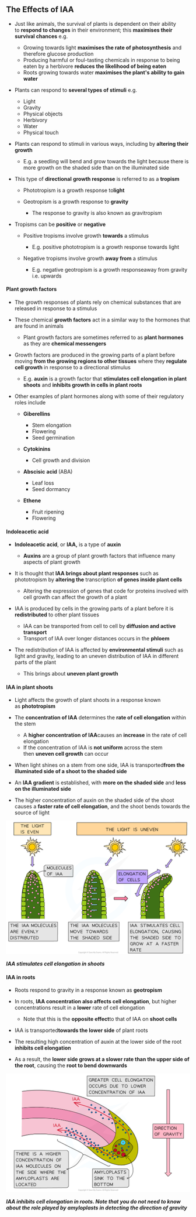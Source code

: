 ## The Effects of IAA

* Just like animals, the survival of plants is dependent on their ability to **respond to changes** in their environment; this **maximises their survival chances** e.g.

  + Growing towards light **maximises the rate of photosynthesis** and therefore glucose production
  + Producing harmful or foul-tasting chemicals in response to being eaten by a herbivore **reduces the likelihood of being eaten**
  + Roots growing towards water **maximises the plant's ability to gain water**
* Plants can respond to **several types of stimuli** e.g.

  + Light
  + Gravity
  + Physical objects
  + Herbivory
  + Water
  + Physical touch
* Plants can respond to stimuli in various ways, including by **altering their growth**

  + E.g. a seedling will bend and grow towards the light because there is more growth on the shaded side than on the illuminated side
* This type of **directional** **growth response** is referred to as a **tropism**

  + Phototropism is a growth response to**light**
  + Geotropism is a growth response to **gravity**

    - The response to gravity is also known as gravitropism
* Tropisms can be **positive** or **negative**

  + Positive tropisms involve growth **towards** a stimulus

    - E.g. positive phototropism is a growth response towards light
  + Negative tropisms involve growth **away from** a stimulus

    - E.g. negative geotropism is a growth responseaway from gravity i.e. upwards

#### Plant growth factors

* The growth responses of plants rely on chemical substances that are released in response to a stimulus
* These chemical **growth factors** act in a similar way to the hormones that are found in animals

  + Plant growth factors are sometimes referred to as **plant hormones** as they are **chemical messengers**
* Growth factors are produced in the growing parts of a plant before moving **from the growing regions to other tissues** where they **regulate cell growth** in response to a directional stimulus

  + E.g. **auxin** is a growth factor that **stimulates cell elongation in plant shoots** and **inhibits growth in cells in plant roots**
* Other examples of plant hormones along with some of their regulatory roles include

  + **Giberellins**

    - Stem elongation
    - Flowering
    - Seed germination
  + **Cytokinins**

    - Cell growth and division
  + **Abscisic** **acid** (ABA)

    - Leaf loss
    - Seed dormancy
  + **Ethene**

    - Fruit ripening
    - Flowering

#### Indoleacetic acid

* **Indoleacetic acid**, or **IAA,** is a type of **auxin**

  + **Auxins** are a group of plant growth factors that influence many aspects of plant growth
* It is thought that **IAA brings about plant responses** such as phototropism by **altering the** transcription **of genes inside plant cells**

  + Altering the expression of genes that code for proteins involved with cell growth can affect the growth of a plant
* IAA is produced by cells in the growing parts of a plant before it is **redistributed** to other plant tissues

  + IAA can be transported from cell to cell by **diffusion and active transport**
  + Transport of IAA over longer distances occurs in the **phloem**
* The redistribution of IAA is affected by **environmental stimuli** such as light and gravity, leading to an uneven distribution of IAA in different parts of the plant

  + This brings about **uneven plant growth**

#### IAA in plant shoots

* Light affects the growth of plant shoots in a response known as **phototropism**
* The **concentration of IAA** determines the **rate of cell elongation** within the stem

  + A **higher concentration of IAA**causes an **increase** in the rate of cell elongation
  + If the concentration of IAA is **not uniform** across the stem then **uneven cell growth** can occur
* When light shines on a stem from one side, IAA is transported**from the illuminated side of a shoot to the shaded side**
* An **IAA gradient** is established, with **more on the shaded side** and **less on the illuminated side**
* The higher concentration of auxin on the shaded side of the shoot causes a **faster rate of cell elongation**, and the shoot bends towards the source of light

![Phototropism mechanism](Phototropism-mechanism.png)

***IAA stimulates cell elongation in shoots***

#### IAA in roots

* Roots respond to gravity in a response known as **geotropism**
* In roots, **IAA concentration also affects cell elongation**, but higher concentrations result in a **lower** rate of cell elongation

  + Note that this is the **opposite effect**to that of IAA on **shoot cells**
* IAA is transported**towards the lower side** of plant roots
* The resulting high concentration of auxin at the lower side of the root **inhibits cell elongation**
* As a result, the **lower side grows at a slower rate than the upper side of the root**, causing the **root to bend downwards**

![Gravitropism mechanism](Gravitropism-mechanism.png)

***IAA inhibits cell elongation in roots. Note that you do not need to know about the role played by amyloplasts in detecting the direction of gravity***